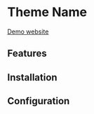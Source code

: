 # Theme Name

[Demo website](https://ismd.github.io/demo-hugo-theme-vng-blue/)

## Features

## Installation

## Configuration
